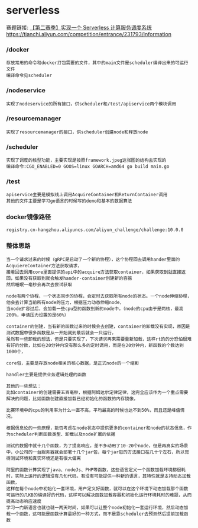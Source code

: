 # serverless
赛题链接: [【第二赛季】实现一个 Serverless 计算服务调度系统](https://tianchi.aliyun.com/competition/entrance/231793/information) https://tianchi.aliyun.com/competition/entrance/231793/information
### /docker
    存放常用的命令和docker打包需要的文件，其中的main文件是scheduler编译出来的可运行文件
    编译命令见scheduler
### /nodeservice
    实现了nodeservice的所有接口，供scheduler和/test/apiservice两个模块调用
    
### /resourcemanager
    实现了resourcemanager的接口，供scheduler创建node和释放node
    
### /scheduler
    实现了调度的核型功能，主要实现是按照framework.jpeg这张图的结构去实现的
    编译命令:CGO_ENABLED=0 GOOS=linux GOARCH=amd64 go build main.go
    
### /test
    apiservice主要是模拟线上调用AcquireContainer和ReturnContainer调用
    其他的文件主要是学习go语言的时候写的demo和基本的数据算法
    
### docker镜像路径
    registry.cn-hangzhou.aliyuncs.com/aliyun_challenge/challenge:10.0.0

### 整体思路
    当一个请求过来的时候（gRPC是启动了一个新的协程），这个协程回去调用hander里面的AcquiereContainer方法获取请求，
    接着回去调用core里面提供的api中的acquire方法获取container，如果获取到就直接返回，如果没有获取到就会触发hander-container创建新的容器
    然后睡眠一毫秒会再次去尝试获取
    
    node有两个协程，一个状态同步的协程，会定时去获取所有node的状态。一个node伸缩协程，他会去计算当前所有node的压力，根据压力动态伸缩node，
    当node扩容过后，会加载一些cpu型的函数到新的node中。（node的cpu由于是两核，最高200%，申请压力设置的是60%）
    
    container的创建，当有新的函数过来的时候会去创建，container的卸载没有实现，原因是测试数据中很多函数是从一开始就到最后就会一只运行，
    虽然有一些卸载的想法，但是只要实现了，下次请求再来需要重新加载，这样rt的的分恐怕很难有好的分数，比如在20分钟内没有那么多的定时调用，而是在20分钟内，新函数的个数达到1000个，
    
    core包，主要是存放node相关的核心数据，是正式node的一个缩影
    
    handler主要是提供业务逻辑处理的函数
    
    其他的一些想法：
    比如container的创建需要五百毫秒，根据阿姆达尔定律定律，这完全应该作为一个重点需要解决的问题，比如函数创建直接加载已经初始化的函数的内存镜像，
    
    比赛环境中的cpu的利用率为什么一直不高，平均最高的时候也达不到50%，而且还是峰值情况。
    
    根据信息论的一些原理，能否考虑在node状态中提供更多的container和node的状态信息，作为scheduler判断函数类型、卸载以及node扩展的依据
    
    测试的数据中就十几个函数，为了提高响应，差不多动用了10-20个node，但是再真实的场景中，小公司的一台服务器就会部署十几个jar包，每个jar包的方法接口在几十个左右，所以觉得测试环境和真实环境还是有很大偏离
    
    阿里的函数计算实现了java、nodeJs、PHP等函数，这些语言定义一个函数加载环境都很耗时，实际上运行的逻辑没有几句代码。有没有可能提供一种新的语言，其特性就是支持动态加载函数，
    这样在每个node中初始化一套环境，用户定义好函数，就可以在这个环境下动态加载那个函数可运行的几KB的编译好的代码，这样可以解决函数加载容器和初始化运行环境耗时的难题，从而提高动态响应速度
    学习一门新语言也就也就一两天时间，如果可以让整个node初始化一套运行环境，然后动态加载一个函数，这可能是函数计算最好的一种方式，而不是靠scheduler去预测然后提前加载函数
    
    
    
